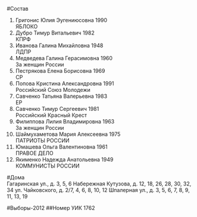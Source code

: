 #Состав
1. Григонис Юлия Эугениюсовна 1990   
    ЯБЛОКО
2. Дубро Тимур Витальевич 1982   
    КПРФ
3. Иванова Галина Михайловна 1948   
    ЛДПР
4. Медведева Галина Герасимовна 1960   
    За женщин России
5. Пестрякова Елена Борисовна 1969   
    СР
6. Попова Кристина Александровна 1991   
    Российский Союз Молодежи
7. Савченко Татьяна Валерьевна 1983   
    ЕР
8. Савченко Тимур Сергеевич 1981   
    Российский Красный Крест
9. Филиппова Лилия Владимировна 1963   
    За женщин России
10. Шаймухаметова Мария Алексеевна 1975   
    ПАТРИОТЫ РОССИИ
11. Юмашева Ольга Валентиновна 1961   
    ПРАВОЕ ДЕЛО
12. Якименко Надежда Анатольевна 1949   
    КОММУНИСТЫ РОССИИ

#Дома  
Гагаринская ул., д. 3, 5, 6 Набережная Кутузова, д. 12, 18, 26, 28, 30, 32, 34 ул. Чайковского, д. 2/7, 4, 6, 8, 10, 12  Шпалерная ул., д. 3, 5, 6, 7, 8, 9, 11, 13, 19

#Выборы-2012
##Номер УИК
1762
